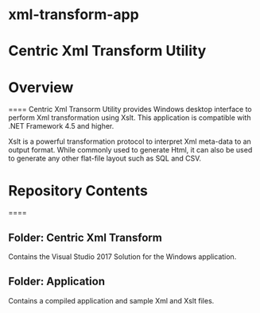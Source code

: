 # xml-transform-app
# Centric Xml Transform Utility

# Overview
====
Centric Xml Transorm Utility provides Windows desktop interface to perform Xml transformation using Xslt.  This application is compatible with .NET Framework 4.5 and higher.

Xslt is a powerful transformation protocol to interpret Xml meta-data to an output format.  While commonly used to generate Html, it can also be used to generate any other flat-file layout such as SQL and CSV.

# Repository Contents
====
## Folder: Centric Xml Transform
Contains the Visual Studio 2017 Solution for the Windows application.

## Folder: Application
Contains a compiled application and sample Xml and Xslt files.
